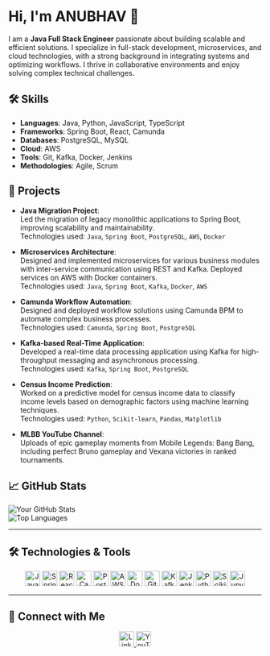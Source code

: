 # Hi, I'm ANUBHAV 👋

I am a **Java Full Stack Engineer** passionate about building scalable and efficient solutions. I specialize in full-stack development, microservices, and cloud technologies, with a strong background in integrating systems and optimizing workflows. I thrive in collaborative environments and enjoy solving complex technical challenges.

## 🛠 Skills
- **Languages**: Java, Python, JavaScript, TypeScript
- **Frameworks**: Spring Boot, React, Camunda
- **Databases**: PostgreSQL, MySQL
- **Cloud**: AWS
- **Tools**: Git, Kafka, Docker, Jenkins
- **Methodologies**: Agile, Scrum

## 🚀 Projects
- **Java Migration Project**:  
  Led the migration of legacy monolithic applications to Spring Boot, improving scalability and maintainability.  
  Technologies used: `Java`, `Spring Boot`, `PostgreSQL`, `AWS`, `Docker`

- **Microservices Architecture**:  
  Designed and implemented microservices for various business modules with inter-service communication using REST and Kafka. Deployed services on AWS with Docker containers.  
  Technologies used: `Java`, `Spring Boot`, `Kafka`, `Docker`, `AWS`

- **Camunda Workflow Automation**:  
  Designed and deployed workflow solutions using Camunda BPM to automate complex business processes.  
  Technologies used: `Camunda`, `Spring Boot`, `PostgreSQL`

- **Kafka-based Real-Time Application**:  
  Developed a real-time data processing application using Kafka for high-throughput messaging and asynchronous processing.  
  Technologies used: `Kafka`, `Spring Boot`, `PostgreSQL`

- **Census Income Prediction**:  
  Worked on a predictive model for census income data to classify income levels based on demographic factors using machine learning techniques.  
  Technologies used: `Python`, `Scikit-learn`, `Pandas`, `Matplotlib`

- **MLBB YouTube Channel**:  
  Uploads of epic gameplay moments from Mobile Legends: Bang Bang, including perfect Bruno gameplay and Vexana victories in ranked tournaments.

## 📈 GitHub Stats
![Your GitHub Stats](https://github-readme-stats.vercel.app/api?username=Mr-AB007&show_icons=true&theme=radical)  
![Top Languages](https://github-readme-stats.vercel.app/api/top-langs/?username=Mr-AB007&layout=compact&theme=radical)

---

## 🛠 Technologies & Tools

<p align="center">
  <img src="https://img.shields.io/badge/Java-%23ED8B00.svg?style=for-the-badge&logo=java&logoColor=white" alt="Java" height="30"/>
  <img src="https://img.shields.io/badge/Spring%20Boot-%236DB33F.svg?style=for-the-badge&logo=spring-boot&logoColor=white" alt="Spring Boot" height="30"/>
  <img src="https://img.shields.io/badge/React-%2361DAFB.svg?style=for-the-badge&logo=react&logoColor=black" alt="React" height="30"/>
  <img src="https://img.shields.io/badge/Camunda-%23007acc.svg?style=for-the-badge&logo=camunda&logoColor=white" alt="Camunda" height="30"/>
  <img src="https://img.shields.io/badge/PostgreSQL-%23336791.svg?style=for-the-badge&logo=postgresql&logoColor=white" alt="PostgreSQL" height="30"/>
  <img src="https://img.shields.io/badge/AWS-%23232F3E.svg?style=for-the-badge&logo=amazon-aws&logoColor=white" alt="AWS" height="30"/>
  <img src="https://img.shields.io/badge/Docker-%232496ED.svg?style=for-the-badge&logo=docker&logoColor=white" alt="Docker" height="30"/>
  <img src="https://img.shields.io/badge/Git-%23F05033.svg?style=for-the-badge&logo=git&logoColor=white" alt="Git" height="30"/>
  <img src="https://img.shields.io/badge/Kafka-%23231F20.svg?style=for-the-badge&logo=apache-kafka&logoColor=white" alt="Kafka" height="30"/>
  <img src="https://img.shields.io/badge/Jenkins-%23D24939.svg?style=for-the-badge&logo=jenkins&logoColor=white" alt="Jenkins" height="30"/>
  <img src="https://img.shields.io/badge/Python-%2336758C.svg?style=for-the-badge&logo=python&logoColor=white" alt="Python" height="30"/>
  <img src="https://img.shields.io/badge/Scikit%20Learn-%2335495E.svg?style=for-the-badge&logo=scikit-learn&logoColor=white" alt="Scikit-learn" height="30"/>
  <img src="https://img.shields.io/badge/Jupyter%20Notebook-%23F37626.svg?style=for-the-badge&logo=jupyter&logoColor=white" alt="Jupyter Notebook" height="30"/>
</p>

---

## 🤝 Connect with Me

<p align="center">
  <a href="https://www.linkedin.com/in/anubhav-ranjan007/" target="_blank">
    <img src="https://img.shields.io/badge/LinkedIn-%230077B5.svg?style=for-the-badge&logo=linkedin&logoColor=white" alt="LinkedIn" height="30"/>
  </a>
  <a href="https://www.youtube.com/@FuryGuild" target="_blank">
    <img src="https://img.shields.io/badge/YouTube-%23FF0000.svg?style=for-the-badge&logo=youtube&logoColor=white" alt="YouTube" height="30"/>
  </a>
</p>
